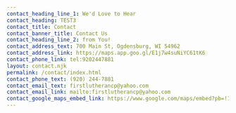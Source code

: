 ```yaml
---
contact_heading_line_1: We'd Love to Hear
contact_heading: TEST3
contact_title: Contact
contact_banner_title: Contact Us
contact_heading_line_2: from You!
contact_address_text: 700 Main St, Ogdensburg, WI 54962
contact_address_link: https://maps.app.goo.gl/E1j7w4suNiYC61tK6
contact_phone_link: tel:9202447881
layout: contact.njk
permalink: /contact/index.html
contact_phone_text: (920) 244-7881
contact_email_text: firstlutherancp@yahoo.com
contact_email_link: mailto:firstlutherancp@yahoo.com
contact_google_maps_embed_link: https://www.google.com/maps/embed?pb=!1m18!1m12!1m3!1d2848.0713589696884!2d-89.03914592378068!3d44.45220797107539!2m3!1f0!2f0!3f0!3m2!1i1024!2i768!4f13.1!3m3!1m2!1s0x88019ebffb7afe27%3A0x9c6f20a10f0d4d31!2sFirst%20Lutheran%20Church!5e1!3m2!1sde!2sus!4v1748750954570!5m2!1sde!2sus
---
```

